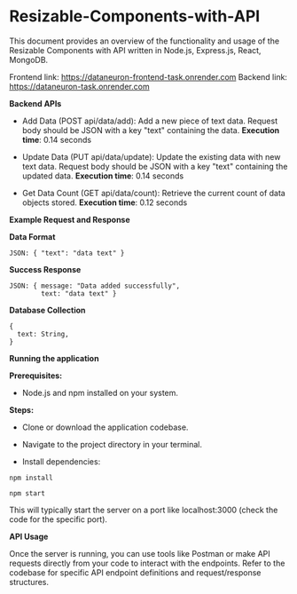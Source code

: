 # Resizable-Components-with-API

This document provides an overview of the functionality and usage of the Resizable Components with API written in Node.js, Express.js, React, MongoDB.

Frontend link: https://dataneuron-frontend-task.onrender.com
Backend link: https://dataneuron-task.onrender.com

**Backend APIs**

- Add Data (POST api/data/add): Add a new piece of text data. Request body should be JSON with a key "text" containing the data. **Execution time**: 0.14 seconds

- Update Data (PUT api/data/update): Update the existing data with new text data. Request body should be JSON with a key "text" containing the updated data. **Execution time**: 0.14 seconds
- Get Data Count (GET api/data/count): Retrieve the current count of data objects stored. **Execution time**: 0.12 seconds

**Example Request and Response**

**Data Format**

```
JSON: { "text": "data text" }
```

**Success Response**

```
JSON: { message: "Data added successfully",
        text: "data text" }
```

**Database Collection**

```
{
  text: String,
}
```

**Running the application**

**Prerequisites:**

- Node.js and npm installed on your system.

**Steps:**

- Clone or download the application codebase.

- Navigate to the project directory in your terminal.

- Install dependencies:

```
npm install
```

```
npm start
```

This will typically start the server on a port like localhost:3000 (check the code for the specific port).

**API Usage**

Once the server is running, you can use tools like Postman or make API requests directly from your code to interact with the endpoints. Refer to the codebase for specific API endpoint definitions and request/response structures.
